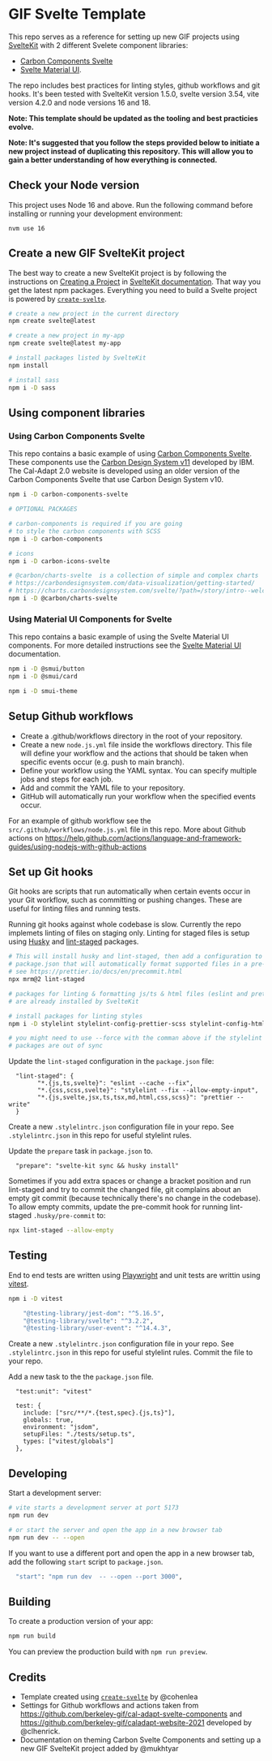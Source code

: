 # GIF Svelte Template

This repo serves as a reference for setting up new GIF projects using [SvelteKit](https://kit.svelte.dev/) with 2 different Svelete component libraries:

- [Carbon Components Svelte](https://carbon-components-svelte.onrender.com/)
- [Svelte Material UI](https://sveltematerialui.com/).

The repo includes best practices for linting styles, github workflows and git hooks. It's been tested with SvelteKit version 1.5.0, svelte version 3.54, vite version 4.2.0 and node versions 16 and 18.

**Note: This template should be updated as the tooling and best practicies evolve.**

**Note: It's suggested that you follow the steps provided below to initiate a new project instead of duplicating this repository. This will allow you to gain a better understanding of how everything is connected.**

## Check your Node version

This project uses Node 16 and above. Run the following command before installing or running your development environment:

```
nvm use 16
```

## Create a new GIF SvelteKit project

The best way to create a new SvelteKit project is by following the instructions on [Creating a Project](https://kit.svelte.dev/docs/creating-a-project) in [SvelteKit documentation](https://kit.svelte.dev/docs/introduction). That way you get the latest npm packages. Everything you need to build a Svelte project is powered by [`create-svelte`](https://github.com/sveltejs/kit/tree/master/packages/create-svelte).

```bash
# create a new project in the current directory
npm create svelte@latest

# create a new project in my-app
npm create svelte@latest my-app

# install packages listed by SvelteKit
npm install

# install sass
npm i -D sass
```

## Using component libraries

### Using Carbon Components Svelte

This repo contains a basic example of using [Carbon Components Svelte](https://carbon-components-svelte.onrender.com/). These components use the [Carbon Design System v11](https://www.carbondesignsystem.com/) developed by IBM. The Cal-Adapt 2.0 website is developed using an older version of the Carbon Components Svelte that use Carbon Design System v10.

```bash
npm i -D carbon-components-svelte

# OPTIONAL PACKAGES

# carbon-components is required if you are going
# to style the carbon components with SCSS
npm i -D carbon-components

# icons
npm i -D carbon-icons-svelte

# @carbon/charts-svelte  is a collection of simple and complex charts
# https://carbondesignsystem.com/data-visualization/getting-started/
# https://charts.carbondesignsystem.com/svelte/?path=/story/intro--welcome
npm i -D @carbon/charts-svelte
```

### Using Material UI Components for Svelte

This repo contains a basic example of using the Svelte Material UI components. For more detailed instructions see the [Svelte Material UI](https://sveltematerialui.com/SVELTEKIT.md) documentation.

```bash
npm i -D @smui/button
npm i -D @smui/card

npm i -D smui-theme
```

## Setup Github workflows

- Create a .github/workflows directory in the root of your repository.
- Create a new `node.js.yml` file inside the workflows directory. This file will define your workflow and the actions that should be taken when specific events occur (e.g. push to main branch).
- Define your workflow using the YAML syntax. You can specify multiple jobs and steps for each job.
- Add and commit the YAML file to your repository.
- GitHub will automatically run your workflow when the specified events occur.

For an example of github workflow see the `src/.github/workflows/node.js.yml` file in this repo. More about Github actions on https://help.github.com/actions/language-and-framework-guides/using-nodejs-with-github-actions

## Set up Git hooks

Git hooks are scripts that run automatically when certain events occur in your Git workflow, such as committing or pushing changes. These are useful for linting files and running tests.

Running git hooks against whole codebase is slow. Currently the repo implemets linting of files on staging only. Linting for staged files is setup using [Husky](https://typicode.github.io/husky/#/) and [lint-staged](https://github.com/okonet/lint-staged) packages.

```bash
# This will install husky and lint-staged, then add a configuration to the project’s
# package.json that will automatically format supported files in a pre-commit hook.
# see https://prettier.io/docs/en/precommit.html
npx mrm@2 lint-staged

# packages for linting & formatting js/ts & html files (eslint and prettier)
# are already installed by SvelteKit

# install packages for linting styles
npm i -D stylelint stylelint-config-prettier-scss stylelint-config-html stylelint-config-carbon

# you might need to use --force with the comman above if the stylelint dependencies between
# packages are out of sync

```

Update the `lint-staged` configuration in the `package.json` file:

```
  "lint-staged": {
		"*.{js,ts,svelte}": "eslint --cache --fix",
		"*.{css,scss,svelte}": "stylelint --fix --allow-empty-input",
		"*.{js,svelte,jsx,ts,tsx,md,html,css,scss}": "prettier --write"
  }
```

Create a new `.stylelintrc.json` configuration file in your repo. See `.stylelintrc.json` in this repo for useful stylelint rules.

Update the `prepare` task in `package.json` to.

```
  "prepare": "svelte-kit sync && husky install"
```

Sometimes if you add extra spaces or change a bracket position and run lint-staged and try to commit the changed file, git complains about an empty git commit (because technically there's no change in the codebase). To allow empty commits, update the pre-commit hook for running lint-staged `.husky/pre-commit` to:

```bash
npx lint-staged --allow-empty

```

## Testing

End to end tests are written using [Playwright]() and unit tests are writtin using [vitest]().

```bash
npm i -D vitest

    "@testing-library/jest-dom": "^5.16.5",
    "@testing-library/svelte": "^3.2.2",
    "@testing-library/user-event": "^14.4.3",
```

Create a new `.stylelintrc.json` configuration file in your repo. See `.stylelintrc.json` in this repo for useful stylelint rules. Commit the file to your repo.

Add a new task to the the `package.json` file.

```
  "test:unit": "vitest"
```

```
  test: {
    include: ["src/**/*.{test,spec}.{js,ts}"],
    globals: true,
    environment: "jsdom",
    setupFiles: "./tests/setup.ts",
    types: ["vitest/globals"]
  },
```

## Developing

Start a development server:

```bash
# vite starts a development server at port 5173
npm run dev

# or start the server and open the app in a new browser tab
npm run dev -- --open
```

If you want to use a different port and open the app in a new browser tab, add the following `start` script to `package.json`.

```bash
  "start": "npm run dev  -- --open --port 3000",
```

## Building

To create a production version of your app:

```bash
npm run build
```

You can preview the production build with `npm run preview`.

## Credits

- Template created using [`create-svelte`](https://github.com/sveltejs/kit/tree/master/packages/create-svelte) by @cohenlea
- Settings for Github workflows and actions taken from https://github.com/berkeley-gif/cal-adapt-svelte-components and https://github.com/berkeley-gif/caladapt-website-2021 developed by @clhenrick.
- Documentation on theming Carbon Svelte Components and setting up a new GIF SvelteKit project added by @mukhtyar
